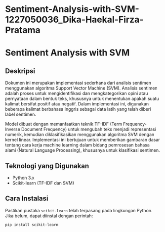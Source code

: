 # Sentiment-Analysis-with-SVM-1227050036_Dika-Haekal-Firza-Pratama

# Sentiment Analysis with SVM

## Deskripsi

Dokumen ini merupakan implementasi sederhana dari analisis sentimen menggunakan algoritma Support Vector Machine (SVM). Analisis sentimen adalah proses untuk mengidentifikasi dan mengkategorikan opini atau pernyataan dalam bentuk teks, khususnya untuk menentukan apakah suatu kalimat bersifat positif atau negatif. Dalam implementasi ini, digunakan beberapa kalimat berbahasa Inggris sebagai data latih yang telah diberi label sentimen.

Model dibuat dengan memanfaatkan teknik TF-IDF (Term Frequency-Inverse Document Frequency) untuk mengubah teks menjadi representasi numerik, kemudian diklasifikasikan menggunakan algoritma SVM dengan kernel linear. Implementasi ini bertujuan untuk memberikan gambaran dasar tentang cara kerja machine learning dalam bidang pemrosesan bahasa alami (Natural Language Processing), khususnya untuk klasifikasi sentimen.

## Teknologi yang Digunakan

- Python 3.x
- Scikit-learn (TF-IDF dan SVM)

## Cara Instalasi

Pastikan pustaka `scikit-learn` telah terpasang pada lingkungan Python. Jika belum, dapat diinstal dengan perintah:

```bash
pip install scikit-learn
